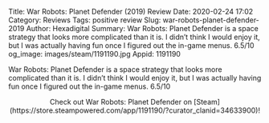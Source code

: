 Title: War Robots: Planet Defender (2019) Review
Date: 2020-02-24 17:02
Category: Reviews
Tags: positive review
Slug: war-robots-planet-defender-2019
Author: Hexadigital
Summary: War Robots: Planet Defender is a space strategy that looks more complicated than it is. I didn’t think I would enjoy it, but I was actually having fun once I figured out the in-game menus. 6.5/10
og_image: images/steam/1191190.jpg
Appid: 1191190

War Robots: Planet Defender is a space strategy that looks more complicated than it is. I didn’t think I would enjoy it, but I was actually having fun once I figured out the in-game menus. 6.5/10

<center>Check out War Robots: Planet Defender on [Steam](https://store.steampowered.com/app/1191190/?curator_clanid=34633900)!</center>
